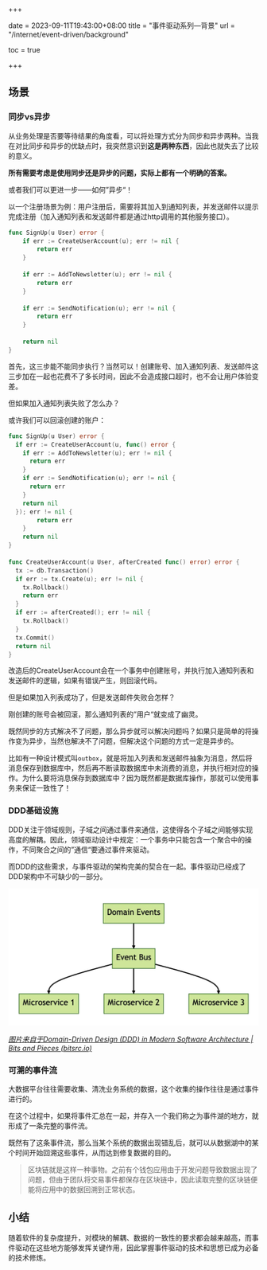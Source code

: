 +++

date = 2023-09-11T19:43:00+08:00
title = "事件驱动系列—背景"
url = "/internet/event-driven/background"

toc = true

+++



## 场景

### 同步vs异步

从业务处理是否要等待结果的角度看，可以将处理方式分为同步和异步两种。当我在对比同步和异步的优缺点时，我突然意识到**这是两种东西**，因此也就失去了比较的意义。

**所有需要考虑是使用同步还是异步的问题，实际上都有一个明确的答案。**

或者我们可以更进一步——如何”异步“！

以一个注册场景为例：用户注册后，需要将其加入到通知列表，并发送邮件以提示完成注册（加入通知列表和发送邮件都是通过http调用的其他服务接口）。

```go
func SignUp(u User) error {
	if err := CreateUserAccount(u); err != nil {
		return err
	}
	
	if err := AddToNewsletter(u); err != nil {
		return err
	}
	
	if err := SendNotification(u); err != nil {
		return err
	}
	
	return nil
}
```

首先，这三步能不能同步执行？当然可以！创建账号、加入通知列表、发送邮件这三步加在一起也花费不了多长时间，因此不会造成接口超时，也不会让用户体验变差。

但如果加入通知列表失败了怎么办？

或许我们可以回滚创建的账户：

```go
func SignUp(u User) error {
  if err := CreateUserAccount(u, func() error {
    if err := AddToNewsletter(u); err != nil {
      return err
    }
    if err := SendNotification(u); err != nil {
      return err
    }
    return nil
  }); err != nil {
		return err
	}
	return nil
}

func CreateUserAccount(u User, afterCreated func() error) error {
  tx := db.Transaction()
  if err := tx.Create(u); err != nil {
    tx.Rollback()
    return err
  }
  if err := afterCreated(); err != nil {
    tx.Rollback()
  }
  tx.Commit()
  return nil
}
```

改造后的CreateUserAccount会在一个事务中创建账号，并执行加入通知列表和发送邮件的逻辑，如果有错误产生，则回滚代码。

但是如果加入列表成功了，但是发送邮件失败会怎样？

刚创建的账号会被回滚，那么通知列表的”用户“就变成了幽灵。

既然同步的方式解决不了问题，那么异步就可以解决问题吗？如果只是简单的将操作变为异步，当然也解决不了问题，但解决这个问题的方式一定是异步的。

比如有一种设计模式叫`outbox`，就是将加入列表和发送邮件抽象为消息，然后将消息保存到数据库中，然后再不断读取数据库中未消费的消息，并执行相对应的操作。为什么要将消息保存到数据库中？因为既然都是数据库操作，那就可以使用事务来保证一致性了！

### DDD基础设施

DDD关注于领域规则，子域之间通过事件来通信，这使得各个子域之间能够实现高度的解耦。因此，领域驱动设计中规定：一个事务中只能包含一个聚合中的操作，不同聚合之间的”通信“要通过事件来驱动。

而DDD的这些需求，与事件驱动的架构完美的契合在一起。事件驱动已经成了DDD架构中不可缺少的一部分。

![](https://raw.githubusercontent.com/stong1994/images/master/picgo/202309262117476.png)

*[图片来自于Domain-Driven Design (DDD) in Modern Software Architecture | Bits and Pieces (bitsrc.io)](https://blog.bitsrc.io/demystifying-domain-driven-design-ddd-in-modern-software-architecture-b57e27c210f7)*

### 可溯的事件流

大数据平台往往需要收集、清洗业务系统的数据，这个收集的操作往往是通过事件进行的。

在这个过程中，如果将事件汇总在一起，并存入一个我们称之为事件湖的地方，就形成了一条完整的事件流。

既然有了这条事件流，那么当某个系统的数据出现错乱后，就可以从数据湖中的某个时间开始回溯这些事件，从而达到修复数据的目的。

> 区块链就是这样一种事物。之前有个钱包应用由于开发问题导致数据出现了问题，但由于团队将交易事件都保存在区块链中，因此读取完整的区块链便能将应用中的数据回溯到正常状态。



## 小结

随着软件的复杂度提升，对模块的解耦、数据的一致性的要求都会越来越高，而事件驱动在这些地方能够发挥关键作用，因此掌握事件驱动的技术和思想已成为必备的技术修炼。

